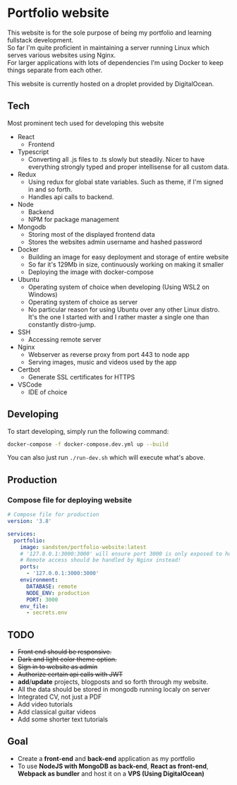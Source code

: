 # Portfolio website
This website is for the sole purpose of being my portfolio and learning fullstack development.  
So far I'm quite proficient in maintaining a server running Linux which serves various websites using Nginx.  
For larger applications with lots of dependencies I'm using Docker to keep things separate from each other.

This website is currently hosted on a droplet provided by DigitalOcean.

## Tech
Most prominent tech used for developing this website
* React
  * Frontend
* Typescript
  * Converting all .js files to .ts slowly but steadily. Nicer to have everything strongly typed and proper intellisense for all custom data. 
* Redux
  * Using redux for global state variables. Such as theme, if I'm signed in and so forth. 
  * Handles api calls to backend.
* Node
  * Backend
  * NPM for package management
* Mongodb
  * Storing most of the displayed frontend data
  * Stores the websites admin username and hashed password
* Docker
  * Building an image for easy deployment and storage of entire website
  * So far it's 129Mb in size, continuously working on making it smaller
  * Deploying the image with docker-compose
* Ubuntu
  * Operating system of choice when developing (Using WSL2 on Windows)
  * Operating system of choice as server
  * No particular reason for using Ubuntu over any other Linux distro. It's the one I started with and I rather master a single one than constantly distro-jump.
* SSH
  * Accessing remote server
* Nginx
  * Webserver as reverse proxy from port 443 to node app
  * Serving images, music and videos used by the app
* Certbot
  * Generate SSL certificates for HTTPS
* VSCode
  * IDE of choice

## Developing 
To start developing, simply run the following command:  
```bash
docker-compose -f docker-compose.dev.yml up --build
```  
You can also just run `./run-dev.sh` which will execute what's above.

## Production

### Compose file for deploying website
```yml
# Compose file for production
version: '3.8'

services:
  portfolio:
    image: sandsten/portfolio-website:latest
    # '127.0.0.1:3000:3000' will ensure port 3000 is only exposed to host and not remote
    # Remote access should be handled by Nginx instead!
    ports:
      - '127.0.0.1:3000:3000'
    environment:
      DATABASE: remote
      NODE_ENV: production
      PORT: 3000
    env_file:
      - secrets.env
```

## TODO

- ~~Front end should be responsive.~~
- ~~Dark and light color theme option.~~
- ~~Sign in to website as admin~~
- ~~Authorize certain api calls with JWT~~
- **add**/**update** projects, blogposts and so forth through my website.
- All the data should be stored in mongodb running localy on server
- Integrated CV, not just a PDF
- Add video tutorials
- Add classical guitar videos
- Add some shorter text tutorials

## Goal

- Create a **front-end** and **back-end** application as my portfolio
- To use **NodeJS with MongoDB as back-end**, **React as front-end**, **Webpack as bundler** and host it on a **VPS (Using DigitalOcean)**

